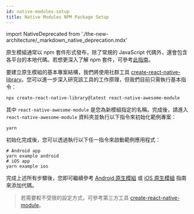 ```yaml
---
id: native-modules-setup
title: Native Modules NPM Package Setup
---
```


import NativeDeprecated from './the-new-architecture/\_markdown_native_deprecation.mdx'

<NativeDeprecated />

原生模組通常以 npm 套件形式發布，除了常規的 JavaScript 代碼外，還會包含各平台的本地代碼。若想更深入了解 npm 套件，可參考[此指南](https://docs.npmjs.com/packages-and-modules/contributing-packages-to-the-registry)。

要建立原生模組的基本專案結構，我們將使用社群工具 [create-react-native-library](https://github.com/callstack/react-native-builder-bob)。您可以進一步深入研究該工具的工作原理，但我們目前只需執行基本指令：

```shell
npx create-react-native-library@latest react-native-awesome-module
```

其中 `react-native-awesome-module` 是您為新模組指定的名稱。完成後，請進入 `react-native-awesome-module` 資料夾並執行以下指令來初始化範例專案：

```shell
yarn
```

初始化完成後，您可以透過執行以下任一指令來啟動範例應用程式：

```shell
# Android app
yarn example android
# iOS app
yarn example ios
```

完成上述所有步驟後，您即可繼續參考 [Android 原生模組](native-modules-android) 或 [iOS 原生模組](native-modules-ios) 指南來添加代碼。

> 若需要較不受限的設定方式，可參考第三方工具 [create-react-native-module](https://github.com/brodybits/create-react-native-module)。